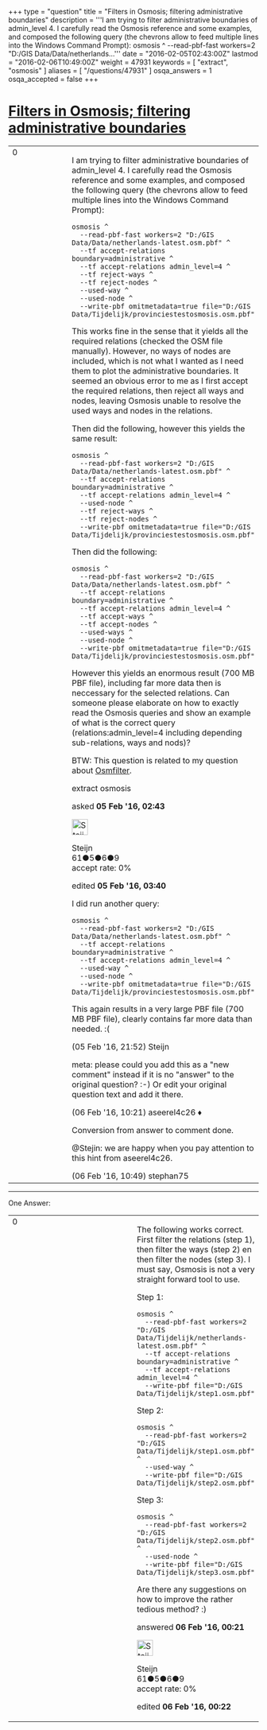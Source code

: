 +++
type = "question"
title = "Filters in Osmosis; filtering administrative boundaries"
description = '''I am trying to filter administrative boundaries of admin_level 4. I carefully read the Osmosis reference and some examples, and composed the following query (the chevrons allow to feed multiple lines into the Windows Command Prompt): osmosis ^  --read-pbf-fast workers=2 &quot;D:/GIS Data/Data/netherlands...'''
date = "2016-02-05T02:43:00Z"
lastmod = "2016-02-06T10:49:00Z"
weight = 47931
keywords = [ "extract", "osmosis" ]
aliases = [ "/questions/47931" ]
osqa_answers = 1
osqa_accepted = false
+++

<div class="headNormal">

# [Filters in Osmosis; filtering administrative boundaries](/questions/47931/filters-in-osmosis-filtering-administrative-boundaries)

</div>

<div id="main-body">

<div id="askform">

<table id="question-table" style="width:100%;">
<colgroup>
<col style="width: 50%" />
<col style="width: 50%" />
</colgroup>
<tbody>
<tr>
<td style="width: 30px; vertical-align: top"><div class="vote-buttons">
<span id="post-47931-upvote" class="ajax-command post-vote up" rel="nofollow" title="I like this post (click again to cancel)"> </span>
<div id="post-47931-score" class="post-score" title="current number of votes">
0
</div>
<span id="post-47931-downvote" class="ajax-command post-vote down" rel="nofollow" title="I dont like this post (click again to cancel)"> </span> <span id="favorite-mark" class="ajax-command favorite-mark" rel="nofollow" title="mark/unmark this question as favorite (click again to cancel)"> </span>
<div id="favorite-count" class="favorite-count">
&#10;</div>
</div></td>
<td><div id="item-right">
<div class="question-body">
<p>I am trying to filter administrative boundaries of admin_level 4. I carefully read the Osmosis reference and some examples, and composed the following query (the chevrons allow to feed multiple lines into the Windows Command Prompt):</p>
<pre><code>osmosis ^
  --read-pbf-fast workers=2 &quot;D:/GIS Data/Data/netherlands-latest.osm.pbf&quot; ^
  --tf accept-relations boundary=administrative ^
  --tf accept-relations admin_level=4 ^
  --tf reject-ways ^
  --tf reject-nodes ^
  --used-way ^
  --used-node ^
  --write-pbf omitmetadata=true file=&quot;D:/GIS Data/Tijdelijk/provinciestestosmosis.osm.pbf&quot;</code></pre>
<p>This works fine in the sense that it yields all the required relations (checked the OSM file manually). However, no ways of nodes are included, which is not what I wanted as I need them to plot the administrative boundaries. It seemed an obvious error to me as I first accept the required relations, then reject all ways and nodes, leaving Osmosis unable to resolve the used ways and nodes in the relations.</p>
<p>Then did the following, however this yields the same result:</p>
<pre><code>osmosis ^
  --read-pbf-fast workers=2 &quot;D:/GIS Data/Data/netherlands-latest.osm.pbf&quot; ^
  --tf accept-relations boundary=administrative ^
  --tf accept-relations admin_level=4 ^
  --used-node ^
  --tf reject-ways ^
  --tf reject-nodes ^
  --write-pbf omitmetadata=true file=&quot;D:/GIS Data/Tijdelijk/provinciestestosmosis.osm.pbf&quot;</code></pre>
<p>Then did the following:</p>
<pre><code>osmosis ^
  --read-pbf-fast workers=2 &quot;D:/GIS Data/Data/netherlands-latest.osm.pbf&quot; ^
  --tf accept-relations boundary=administrative ^
  --tf accept-relations admin_level=4 ^
  --tf accept-ways ^
  --tf accept-nodes ^
  --used-ways ^
  --used-node ^
  --write-pbf omitmetadata=true file=&quot;D:/GIS Data/Tijdelijk/provinciestestosmosis.osm.pbf&quot;</code></pre>
<p>However this yields an enormous result (700 MB PBF file), including far more data then is neccessary for the selected relations. Can someone please elaborate on how to exactly read the Osmosis queries and show an example of what is the correct query (relations:admin_level=4 including depending sub-relations, ways and nods)?</p>
<p>BTW: This question is related to my question about <a href="https://help.openstreetmap.org/questions/47932/filters-in-osmfilter-a-lot-of-unwanted-data">Osmfilter</a>.</p>
</div>
<div id="question-tags" class="tags-container tags">
<span class="post-tag tag-link-extract" rel="tag" title="see questions tagged &#39;extract&#39;">extract</span> <span class="post-tag tag-link-osmosis" rel="tag" title="see questions tagged &#39;osmosis&#39;">osmosis</span>
</div>
<div id="question-controls" class="post-controls">
&#10;</div>
<div class="post-update-info-container">
<div class="post-update-info post-update-info-user">
<p>asked <strong>05 Feb '16, 02:43</strong></p>
<img src="https://secure.gravatar.com/avatar/b7a71ee7c9bc8c574ea76486008dea16?s=32&amp;d=identicon&amp;r=g" class="gravatar" width="32" height="32" alt="Steijn&#39;s gravatar image" />
<p><span>Steijn</span><br />
<span class="score" title="61 reputation points">61</span><span title="5 badges"><span class="badge1">●</span><span class="badgecount">5</span></span><span title="6 badges"><span class="silver">●</span><span class="badgecount">6</span></span><span title="9 badges"><span class="bronze">●</span><span class="badgecount">9</span></span><br />
<span class="accept_rate" title="Rate of the user&#39;s accepted answers">accept rate:</span> <span title="Steijn has no accepted answers">0%</span></p>
</div>
<div class="post-update-info post-update-info-edited">
<p><span> edited <strong>05 Feb '16, 03:40</strong> </span></p>
</div>
</div>
<div id="comments-container-47931" class="comments-container">
<span id="47965"></span>
<div id="comment-47965" class="comment">
<div id="post-47965-score" class="comment-score">
&#10;</div>
<div class="comment-text">
<p>I did run another query:</p>
<pre><code>osmosis ^
  --read-pbf-fast workers=2 &quot;D:/GIS Data/Data/netherlands-latest.osm.pbf&quot; ^
  --tf accept-relations boundary=administrative ^
  --tf accept-relations admin_level=4 ^
  --used-way ^
  --used-node ^
  --write-pbf omitmetadata=true file=&quot;D:/GIS Data/Tijdelijk/provinciestestosmosis.osm.pbf&quot;</code></pre>
<p>This again results in a very large PBF file (700 MB PBF file), clearly contains far more data than needed. :(</p>
</div>
<div id="comment-47965-info" class="comment-info">
<span class="comment-age">(05 Feb '16, 21:52)</span> <span class="comment-user userinfo">Steijn</span>
</div>
</div>
<span id="47972"></span>
<div id="comment-47972" class="comment">
<div id="post-47972-score" class="comment-score">
&#10;</div>
<div class="comment-text">
<p>meta: please could you add this as a "new comment" instead if it is no "answer" to the original question? :-) Or edit your original question text and add it there.</p>
</div>
<div id="comment-47972-info" class="comment-info">
<span class="comment-age">(06 Feb '16, 10:21)</span> <span class="comment-user userinfo">aseerel4c26 ♦</span>
</div>
</div>
<span id="47973"></span>
<div id="comment-47973" class="comment">
<div id="post-47973-score" class="comment-score">
&#10;</div>
<div class="comment-text">
<p>Conversion from answer to comment done.</p>
<p>@Stejin: we are happy when you pay attention to this hint from aseerel4c26.</p>
</div>
<div id="comment-47973-info" class="comment-info">
<span class="comment-age">(06 Feb '16, 10:49)</span> <span class="comment-user userinfo">stephan75</span>
</div>
</div>
</div>
<div id="comment-tools-47931" class="comment-tools">
&#10;</div>
<div class="clear">
&#10;</div>
<div id="comment-47931-form-container" class="comment-form-container">
&#10;</div>
<div class="clear">
&#10;</div>
</div></td>
</tr>
</tbody>
</table>

------------------------------------------------------------------------

<div class="tabBar">

<span id="sort-top"></span>

<div class="headQuestions">

One Answer:

</div>

</div>

<span id="47969"></span>

<div id="answer-container-47969" class="answer answered-by-owner">

<table style="width:100%;">
<colgroup>
<col style="width: 50%" />
<col style="width: 50%" />
</colgroup>
<tbody>
<tr>
<td style="width: 30px; vertical-align: top"><div class="vote-buttons">
<span id="post-47969-upvote" class="ajax-command post-vote up" rel="nofollow" title="I like this post (click again to cancel)"> </span>
<div id="post-47969-score" class="post-score" title="current number of votes">
0
</div>
<span id="post-47969-downvote" class="ajax-command post-vote down" rel="nofollow" title="I dont like this post (click again to cancel)"> </span>
</div></td>
<td><div class="item-right">
<div class="answer-body">
<p>The following works correct. First filter the relations (step 1), then filter the ways (step 2) en then filter the nodes (step 3). I must say, Osmosis is not a very straight forward tool to use.</p>
<p>Step 1:</p>
<pre><code>osmosis ^
  --read-pbf-fast workers=2 &quot;D:/GIS Data/Tijdelijk/netherlands-latest.osm.pbf&quot; ^
  --tf accept-relations boundary=administrative ^
  --tf accept-relations admin_level=4 ^
  --write-pbf file=&quot;D:/GIS Data/Tijdelijk/step1.osm.pbf&quot;</code></pre>
<p>Step 2:</p>
<pre><code>osmosis ^
  --read-pbf-fast workers=2 &quot;D:/GIS Data/Tijdelijk/step1.osm.pbf&quot; ^
  --used-way ^
  --write-pbf file=&quot;D:/GIS Data/Tijdelijk/step2.osm.pbf&quot;</code></pre>
<p>Step 3:</p>
<pre><code>osmosis ^
  --read-pbf-fast workers=2 &quot;D:/GIS Data/Tijdelijk/step2.osm.pbf&quot; ^
  --used-node ^
  --write-pbf file=&quot;D:/GIS Data/Tijdelijk/step3.osm.pbf&quot;</code></pre>
<p>Are there any suggestions on how to improve the rather tedious method? :)</p>
</div>
<div class="answer-controls post-controls">
&#10;</div>
<div class="post-update-info-container">
<div class="post-update-info post-update-info-user">
<p>answered <strong>06 Feb '16, 00:21</strong></p>
<img src="https://secure.gravatar.com/avatar/b7a71ee7c9bc8c574ea76486008dea16?s=32&amp;d=identicon&amp;r=g" class="gravatar" width="32" height="32" alt="Steijn&#39;s gravatar image" />
<p><span>Steijn</span><br />
<span class="score" title="61 reputation points">61</span><span title="5 badges"><span class="badge1">●</span><span class="badgecount">5</span></span><span title="6 badges"><span class="silver">●</span><span class="badgecount">6</span></span><span title="9 badges"><span class="bronze">●</span><span class="badgecount">9</span></span><br />
<span class="accept_rate" title="Rate of the user&#39;s accepted answers">accept rate:</span> <span title="Steijn has no accepted answers">0%</span></p>
</div>
<div class="post-update-info post-update-info-edited">
<p><span> edited <strong>06 Feb '16, 00:22</strong> </span></p>
</div>
</div>
<div id="comments-container-47969" class="comments-container">
&#10;</div>
<div id="comment-tools-47969" class="comment-tools">
&#10;</div>
<div class="clear">
&#10;</div>
<div id="comment-47969-form-container" class="comment-form-container">
&#10;</div>
<div class="clear">
&#10;</div>
</div></td>
</tr>
</tbody>
</table>

</div>

<div class="paginator-container-left">

</div>

</div>

</div>

